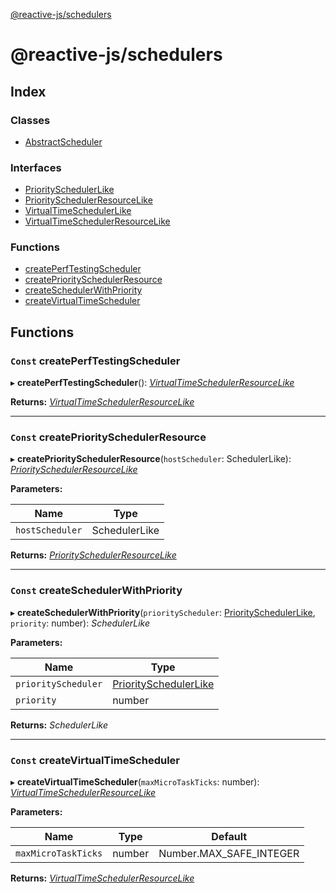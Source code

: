 [@reactive-js/schedulers](README.md)

# @reactive-js/schedulers

## Index

### Classes

* [AbstractScheduler](classes/abstractscheduler.md)

### Interfaces

* [PrioritySchedulerLike](interfaces/priorityschedulerlike.md)
* [PrioritySchedulerResourceLike](interfaces/priorityschedulerresourcelike.md)
* [VirtualTimeSchedulerLike](interfaces/virtualtimeschedulerlike.md)
* [VirtualTimeSchedulerResourceLike](interfaces/virtualtimeschedulerresourcelike.md)

### Functions

* [createPerfTestingScheduler](README.md#const-createperftestingscheduler)
* [createPrioritySchedulerResource](README.md#const-createpriorityschedulerresource)
* [createSchedulerWithPriority](README.md#const-createschedulerwithpriority)
* [createVirtualTimeScheduler](README.md#const-createvirtualtimescheduler)

## Functions

### `Const` createPerfTestingScheduler

▸ **createPerfTestingScheduler**(): *[VirtualTimeSchedulerResourceLike](interfaces/virtualtimeschedulerresourcelike.md)*

**Returns:** *[VirtualTimeSchedulerResourceLike](interfaces/virtualtimeschedulerresourcelike.md)*

___

### `Const` createPrioritySchedulerResource

▸ **createPrioritySchedulerResource**(`hostScheduler`: SchedulerLike): *[PrioritySchedulerResourceLike](interfaces/priorityschedulerresourcelike.md)*

**Parameters:**

Name | Type |
------ | ------ |
`hostScheduler` | SchedulerLike |

**Returns:** *[PrioritySchedulerResourceLike](interfaces/priorityschedulerresourcelike.md)*

___

### `Const` createSchedulerWithPriority

▸ **createSchedulerWithPriority**(`priorityScheduler`: [PrioritySchedulerLike](interfaces/priorityschedulerlike.md), `priority`: number): *SchedulerLike*

**Parameters:**

Name | Type |
------ | ------ |
`priorityScheduler` | [PrioritySchedulerLike](interfaces/priorityschedulerlike.md) |
`priority` | number |

**Returns:** *SchedulerLike*

___

### `Const` createVirtualTimeScheduler

▸ **createVirtualTimeScheduler**(`maxMicroTaskTicks`: number): *[VirtualTimeSchedulerResourceLike](interfaces/virtualtimeschedulerresourcelike.md)*

**Parameters:**

Name | Type | Default |
------ | ------ | ------ |
`maxMicroTaskTicks` | number |  Number.MAX_SAFE_INTEGER |

**Returns:** *[VirtualTimeSchedulerResourceLike](interfaces/virtualtimeschedulerresourcelike.md)*
